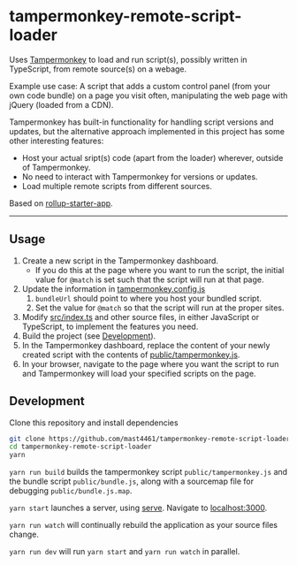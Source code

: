 # tampermonkey-remote-script-loader

Uses [Tampermonkey](https://www.tampermonkey.net/) to load and run script(s), possibly written in TypeScript, from remote source(s) on a webage.

Example use case: A script that adds a custom control panel (from your own code bundle) on a page you visit often, manipulating the web page with jQuery (loaded from a CDN).

Tampermonkey has built-in functionality for handling script versions and updates, but the alternative approach implemented in this project has some other interesting features:
- Host your actual sript(s) code (apart from the loader) wherever, outside of Tampermonkey.
- No need to interact with Tampermonkey for versions or updates.
- Load multiple remote scripts from different sources.

Based on [rollup-starter-app](https://github.com/rollup/rollup-starter-app).

------------------
## Usage

1. Create a new script in the Tampermonkey dashboard.
   - If you do this at the page where you want to run the script, the initial value for `@match` is set such that the script will run at that page.
2. Update the information in [tampermonkey.config.js](tampermonkey.config.js)
   1. `bundleUrl` should point to where you host your bundled script.
   2. Set the value for `@match` so that the script will run at the proper sites.
3. Modify [src/index.ts](src/index.ts) and other source files, in either JavaScript or TypeScript, to implement the features you need.
4. Build the project (see [Development](#development)).
5. In the Tampermonkey dashboard, replace the content of your newly created script with the contents of [public/tampermonkey.js](public/tampermonkey.js).
6. In your browser, navigate to the page where you want the script to run and Tampermonkey will load your specified scripts on the page.


## Development

Clone this repository and install dependencies

```bash
git clone https://github.com/mast4461/tampermonkey-remote-script-loader
cd tampermonkey-remote-script-loader
yarn
```

`yarn run build` builds the tampermonkey script `public/tampermonkey.js` and the bundle script `public/bundle.js`, along with a sourcemap file for debugging `public/bundle.js.map`.

`yarn start` launches a server, using [serve](https://github.com/zeit/serve). Navigate to [localhost:3000](http://localhost:3000).

`yarn run watch` will continually rebuild the application as your source files change.

`yarn run dev` will run `yarn start` and `yarn run watch` in parallel.

